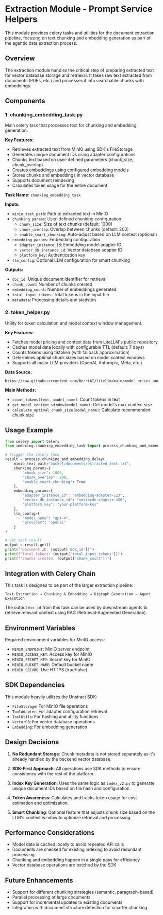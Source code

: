 # Extraction Module - Prompt Service Helpers

This module provides celery tasks and utilities for the document extraction pipeline, focusing on text chunking and embedding generation as part of the agentic data extraction process.

## Overview

The extraction module handles the critical step of preparing extracted text for vector database storage and retrieval. It takes raw text extracted from documents (PDFs, etc.) and processes it into searchable chunks with embeddings.

## Components

### 1. **chunking_embedding_task.py**
Main celery task that processes text for chunking and embedding generation.

**Key Features:**
- Retrieves extracted text from MinIO using SDK's FileStorage
- Generates unique document IDs using adapter configurations
- Chunks text based on user-defined parameters (chunk_size, chunk_overlap)
- Creates embeddings using configured embedding models
- Stores chunks and embeddings in vector database
- Supports document reindexing
- Calculates token usage for the entire document

**Task Name:** `chunking_embedding_task`

**Inputs:**
- `minio_text_path`: Path to extracted text in MinIO
- `chunking_params`: User-defined chunking configuration
  - `chunk_size`: Size of text chunks (default: 1000)
  - `chunk_overlap`: Overlap between chunks (default: 200)
  - `enable_smart_chunking`: Auto-adjust based on LLM context (optional)
- `embedding_params`: Embedding configuration
  - `adapter_instance_id`: Embedding model adapter ID
  - `vector_db_instance_id`: Vector database adapter ID
  - `platform_key`: Authentication key
- `llm_config`: Optional LLM configuration for smart chunking

**Outputs:**
- `doc_id`: Unique document identifier for retrieval
- `chunk_count`: Number of chunks created
- `embedding_count`: Number of embeddings generated
- `total_input_tokens`: Total tokens in the input file
- `metadata`: Processing details and statistics

### 2. **token_helper.py**
Utility for token calculation and model context window management.

**Key Features:**
- Fetches model pricing and context data from LiteLLM's public repository
- Caches model data locally with configurable TTL (default: 7 days)
- Counts tokens using tiktoken (with fallback approximation)
- Determines optimal chunk sizes based on model context windows
- Supports all major LLM providers (OpenAI, Anthropic, Meta, etc.)

**Data Source:**
```
https://raw.githubusercontent.com/BerriAI/litellm/main/model_prices_and_context_window.json
```

**Main Methods:**
- `count_tokens(text, model_name)`: Count tokens in text
- `get_model_context_window(model_name)`: Get model's max context size
- `calculate_optimal_chunk_size(model_name)`: Calculate recommended chunk size

## Usage Example

```python
from celery import Celery
from indexing.chunking_embedding_task import process_chunking_and_embedding

# Trigger the celery task
result = process_chunking_and_embedding.delay(
    minio_text_path="bucket/documents/extracted_text.txt",
    chunking_params={
        "chunk_size": 1000,
        "chunk_overlap": 200,
        "enable_smart_chunking": True
    },
    embedding_params={
        "adapter_instance_id": "embedding-adapter-123",
        "vector_db_instance_id": "vectordb-adapter-456",
        "platform_key": "your-platform-key"
    },
    llm_config={
        "model_name": "gpt-4",
        "provider": "openai"
    }
)

# Get task result
output = result.get()
print(f"Document ID: {output['doc_id']}")
print(f"Total tokens: {output['total_input_tokens']}")
print(f"Chunks created: {output['chunk_count']}")
```

## Integration with Celery Chain

This task is designed to be part of the larger extraction pipeline:

```
Text Extraction → Chunking & Embedding → Digraph Generation → Agent Execution
```

The output `doc_id` from this task can be used by downstream agents to retrieve relevant context using RAG (Retrieval-Augmented Generation).

## Environment Variables

Required environment variables for MinIO access:
- `MINIO_ENDPOINT`: MinIO server endpoint
- `MINIO_ACCESS_KEY`: Access key for MinIO
- `MINIO_SECRET_KEY`: Secret key for MinIO
- `MINIO_BUCKET_NAME`: Default bucket name
- `MINIO_SECURE`: Use HTTPS (true/false)

## SDK Dependencies

This module heavily utilizes the Unstract SDK:
- `FileStorage`: For MinIO file operations
- `ToolAdapter`: For adapter configuration retrieval
- `ToolUtils`: For hashing and utility functions
- `VectorDB`: For vector database operations
- `Embedding`: For embedding generation

## Design Decisions

1. **No Redundant Storage**: Chunk metadata is not stored separately as it's already handled by the backend vector database.

2. **SDK-First Approach**: All operations use SDK methods to ensure consistency with the rest of the platform.

3. **Index Key Generation**: Uses the same logic as `index_v2.py` to generate unique document IDs based on file hash and configuration.

4. **Token Awareness**: Calculates and tracks token usage for cost estimation and optimization.

5. **Smart Chunking**: Optional feature that adjusts chunk size based on the LLM's context window to optimize retrieval and processing.

## Performance Considerations

- Model data is cached locally to avoid repeated API calls
- Documents are checked for existing indexing to avoid redundant processing
- Chunking and embedding happen in a single pass for efficiency
- Vector database operations are batched by the SDK

## Future Enhancements

- Support for different chunking strategies (semantic, paragraph-based)
- Parallel processing of large documents
- Support for incremental updates to existing documents
- Integration with document structure detection for smarter chunking
